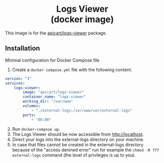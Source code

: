<h1 align="center">
  Logs Viewer
  <br>
  (docker image)
  <br>
  <a href="https://cloud.docker.com/repository/docker/apicart/logs-viewer/general">
    <img alt="" src="https://img.shields.io/docker/pulls/apicart/logs-viewer.svg">
  </a>
</h1>

This image is for the [apicart/logs-viewer](https://github.com/apicart/logs-viewer) package.

## Installation
Minimal configuration for Docker Compose file

1. Create a `docker-compose.yml` file with the following content.
```yaml
version: "3"
services:
    logs-viewer:
        image: "apicart/logs-viewer"
        container_name: "logs-viewer"
        working_dir: "/var/www"
        volumes:
            - "./external-logs:/var/www/var/external-logs"
        ports:
            - "80:80"

```
2. Run `docker-compose up`.
3. The Logs Viewer should be now accessible from [http://localhost](http://localhost).
4. Direct your logs into the external-logs directory on your machine.
5. In case that files cannot be created in the external-logs directory because of the "access denined error" run for example the `chmod -R 777 external-logs` command (the level of privileges is up to you).

